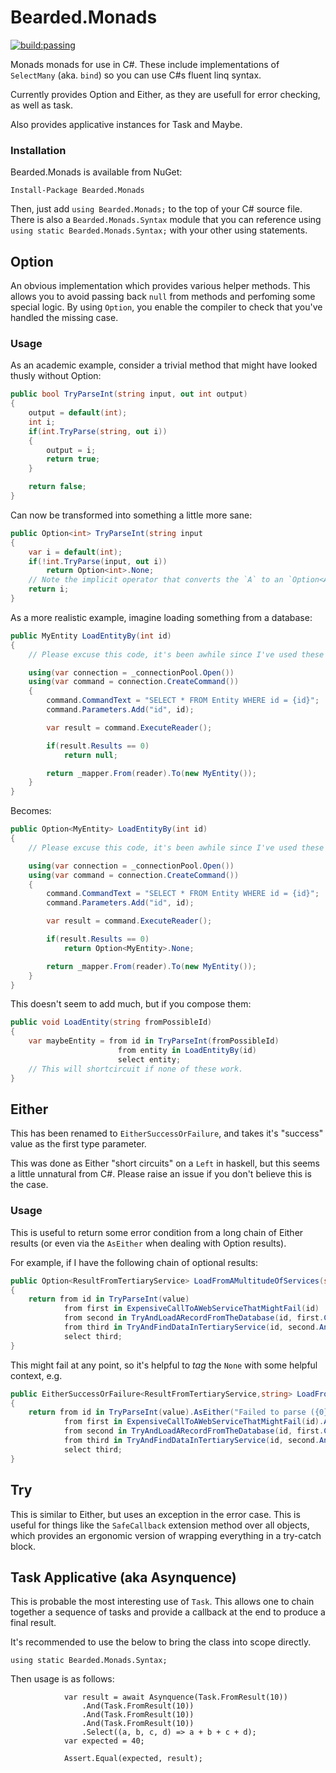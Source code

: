 Bearded.Monads
============

[![build:passing](https://travis-ci.org/khanage/bearded.monads.svg?branch=master)](https://travis-ci.org/khanage/bearded.monads#)

Monads monads for use in C#. These include implementations of `SelectMany` (aka. `bind`) so you can use C#s fluent linq syntax.

Currently provides Option and Either, as they are usefull for error checking, as well as task.

Also provides applicative instances for Task and Maybe.

### Installation

Bearded.Monads is available from NuGet:

`Install-Package Bearded.Monads`

Then, just add `using Bearded.Monads;` to the top of your C# source file. There is also a `Bearded.Monads.Syntax` module that you can reference using `using static Bearded.Monads.Syntax;` with your other using statements. 

## Option

An obvious implementation which provides various helper methods. This allows you to avoid passing back `null` from methods and perfoming some special logic. By using `Option`, you enable the compiler to check that you've handled the missing case.

### Usage

As an academic example, consider a trivial method that might have looked thusly without Option:

```c#
public bool TryParseInt(string input, out int output)
{
    output = default(int);
    int i;
    if(int.TryParse(string, out i))
    {
        output = i;
        return true;
    }

    return false;
}
```

Can now be transformed into something a little more sane:

```c#
public Option<int> TryParseInt(string input
{
    var i = default(int);
    if(!int.TryParse(input, out i))
        return Option<int>.None;
    // Note the implicit operator that converts the `A` to an `Option<A>`
    return i;
}
```

As a more realistic example, imagine loading something from a database:

```c#
public MyEntity LoadEntityBy(int id)
{
    // Please excuse this code, it's been awhile since I've used these types.

    using(var connection = _connectionPool.Open())
    using(var command = connection.CreateCommand())
    {
        command.CommandText = "SELECT * FROM Entity WHERE id = {id}";
        command.Parameters.Add("id", id);

        var result = command.ExecuteReader();

        if(result.Results == 0)
            return null;

        return _mapper.From(reader).To(new MyEntity());
    }
}
```

Becomes:

```c#
public Option<MyEntity> LoadEntityBy(int id)
{
    // Please excuse this code, it's been awhile since I've used these types.

    using(var connection = _connectionPool.Open())
    using(var command = connection.CreateCommand())
    {
        command.CommandText = "SELECT * FROM Entity WHERE id = {id}";
        command.Parameters.Add("id", id);

        var result = command.ExecuteReader();

        if(result.Results == 0)
            return Option<MyEntity>.None;

        return _mapper.From(reader).To(new MyEntity());
    }
}
```

This doesn't seem to add much, but if you compose them:

```c#
public void LoadEntity(string fromPossibleId)
{
    var maybeEntity = from id in TryParseInt(fromPossibleId)
                        from entity in LoadEntityBy(id)
                        select entity;
    // This will shortcircuit if none of these work.
}
```

## Either

This has been renamed to `EitherSuccessOrFailure`, and takes it's "success" value as the first type parameter.

This was done as Either "short circuits" on a `Left` in haskell, but this seems a little unnatural from C#. Please raise an issue if you don't believe this is the case.

### Usage

This is useful to return some error condition from a long chain of Either results (or even via the `AsEither` when dealing with Option results).

For example, if I have the following chain of optional results:

```c#
public Option<ResultFromTertiaryService> LoadFromAMultitudeOfServices(string value)
{
    return from id in TryParseInt(value)
            from first in ExpensiveCallToAWebServiceThatMightFail(id)
            from second in TryAndLoadARecordFromTheDatabase(id, first.ClientData.SomeField)
            from third in TryAndFindDataInTertiaryService(id, second.AnotherField, first.Some.Other.Context)
            select third;
}
```

This might fail at any point, so it's helpful to *tag* the `None` with some helpful context, e.g.

```c#
public EitherSuccessOrFailure<ResultFromTertiaryService,string> LoadFromAMultitudeOfServices(string value)
{
    return from id in TryParseInt(value).AsEither("Failed to parse ({0}) into an id", value)
            from first in ExpensiveCallToAWebServiceThatMightFail(id).AsEither("Didn't find a value")
            from second in TryAndLoadARecordFromTheDatabase(id, first.ClientData.SomeField).AsEither("Couldn't find {0} in the database", id)
            from third in TryAndFindDataInTertiaryService(id, second.AnotherField, first.Some.Other.Context).AsEither("Failed to load from tertiary source")
            select third;
}
```

## Try

This is similar to Either, but uses an exception in the error case. This is useful for things like the `SafeCallback` extension method over all objects, which provides an ergonomic version of wrapping everything in a try-catch block.

## Task Applicative (aka Asynquence)

This is probable the most interesting use of `Task`. This allows one to chain together a sequence of tasks and provide a callback at the end to produce a final result.

It's recommended to use the below to bring the class into scope directly.
 
```
using static Bearded.Monads.Syntax;
```

Then usage is as follows:

```
            var result = await Asynquence(Task.FromResult(10))
                .And(Task.FromResult(10))
                .And(Task.FromResult(10))
                .And(Task.FromResult(10))
                .Select((a, b, c, d) => a + b + c + d);
            var expected = 40;

            Assert.Equal(expected, result);
 ```
